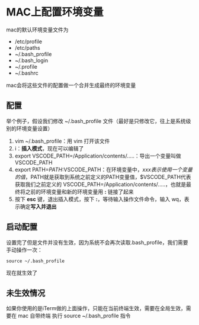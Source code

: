 # MAC上配置环境变量

mac的默认环境变量文件为
- /etc/profile
- /etc/paths
- ~/.bash_profile
- ~/.bash_login
- ~/.profile
- ~/.bashrc

mac会将这些文件的配置做一个合并生成最终的环境变量

## 配置
举个例子，假设我们修改 ~/.bash_profile 文件（最好是只修改它，往上是系统级别的环境变量设置）

1. vim ~/.bash_profile：用 vim 打开该文件
2. i：**插入模式**，现在可以编辑了
3. export VSCODE_PATH=/Application/contents/.....：导出一个变量叫做VSCODE_PATH
4. export PATH=$PATH:$VSCODE_PATH：在环境变量中，$xxx表示使用一个变量的值，$PATH就是获取到系统之前定义的PATH变量值，$VSCODE_PATH代表获取我们之前定义的 VSCODE_PATH=/Application/contents/.....，也就是最终将之前的环境变量和新的环境变量用 **:** 链接了起来
5. 按下 **esc** 键，退出插入模式，按下 **:**，等待输入操作文件命令，输入 wq，表示确定**写入并退出**

## 启动配置
设置完了但是文件并没有生效，因为系统不会再次读取.bash_profile，我们需要手动操作一次：
```bush
source ~/.bash_profile
```
现在就生效了

## 未生效情况
如果你使用的是iTerm做的上面操作，只能在当前终端生效，需要在全局生效，需要在 mac 自带终端 执行 source ~/.bash_profile 指令